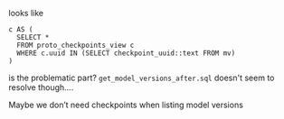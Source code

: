 looks like

```
c AS (
  SELECT *
  FROM proto_checkpoints_view c
  WHERE c.uuid IN (SELECT checkpoint_uuid::text FROM mv)
)
```

is the problematic part? `get_model_versions_after.sql` doesn't seem to resolve though....

Maybe we don’t need checkpoints when listing model versions
